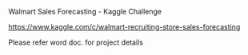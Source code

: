 Walmart Sales Forecasting - Kaggle Challenge

https://www.kaggle.com/c/walmart-recruiting-store-sales-forecasting

Please refer word doc. for project details
